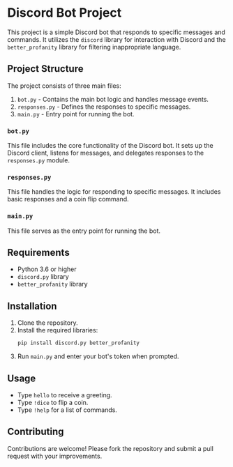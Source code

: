 
# Discord Bot Project

This project is a simple Discord bot that responds to specific messages and commands. It utilizes the `discord` library for interaction with Discord and the `better_profanity` library for filtering inappropriate language.

## Project Structure

The project consists of three main files:
1. `bot.py` - Contains the main bot logic and handles message events.
2. `responses.py` - Defines the responses to specific messages.
3. `main.py` - Entry point for running the bot.

### `bot.py`

This file includes the core functionality of the Discord bot. It sets up the Discord client, listens for messages, and delegates responses to the `responses.py` module.


### `responses.py`

This file handles the logic for responding to specific messages. It includes basic responses and a coin flip command.

### `main.py`

This file serves as the entry point for running the bot.

## Requirements

- Python 3.6 or higher
- `discord.py` library
- `better_profanity` library

## Installation

1. Clone the repository.
2. Install the required libraries:
   ```sh
   pip install discord.py better_profanity
   ```
3. Run `main.py` and enter your bot's token when prompted.

## Usage

- Type `hello` to receive a greeting.
- Type `!dice` to flip a coin.
- Type `!help` for a list of commands.

## Contributing

Contributions are welcome! Please fork the repository and submit a pull request with your improvements.
